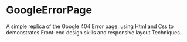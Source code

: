 # GoogleErrorPage
A simple replica of the Google 404 Error page, using Html and Css to demonstrates Front-end design skills and responsive layout Techniques.
